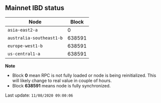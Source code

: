## **Mainnet** IBD status


Node | Block
--- | ---
`asia-east2-a` | 0
`australia-southeast1-b` | 638591
`europe-west1-b` | 638591
`us-central1-a` | 638591


**Note**
* Block **0** mean RPC is not fully loaded or node is being reinitialized. This will likely change to real value in couple of hours.
* Block **638591** means node is fully synchronized.


Last update: `11/08/2020 09:00:06`
